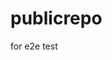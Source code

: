 # publicrepo
for e2e test








































































































































































































































































































































































































































































































































































































































































































































































































































































































































































































































































































































































































































































































































































